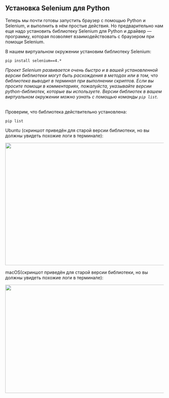 <h2>Установка Selenium для Python</h2>

<p>Теперь мы почти готовы&nbsp;запустить браузер с помощью Python и Selenium, и выполнить в нём простые действия. Но предварительно нам еще надо установить библиотеку Selenium для Python и драйвер&nbsp;— программу, которая позволяет взаимодействовать с браузером при помощи Selenium.</p>

<p>В нашем виртуальном окружении установим библиотеку Selenium:</p>

<pre><code class="language-bash hljs">pip install selenium==4.*</code></pre>

<p><em>Проект Selenium развивается очень быстро&nbsp;и в вашей установленной версии библиотеки могут быть расхождения в методах или в том, что библиотека выводит в терминал при выполнении скриптов. Если вы просите помощи в комментариях, пожалуйста, указывайте версии python-библиотек, которые вы используете. Версии библиотек в вашем виртуальном окружении можно узнать с помощью команды <code>pip list</code>.</em></p>

<p><br>
Проверим, что библиотека&nbsp;действительно установлена:</p>

<pre><code class="language-bash hljs">pip list</code></pre>

<p>Ubuntu (скриншот приведён для старой версии библиотеки, но вы должны увидеть похожие логи в терминале):&nbsp;</p>

<p style="text-align: center;"><img alt="" height="390" src="https://ucarecdn.com/871fe766-55fd-4484-8878-da9ebb890e68/" width="743"></p>

<p>macOS(скриншот приведён для старой версии библиотеки, но вы должны увидеть похожие логи в терминале):&nbsp;</p>

<p style="text-align: center;"><img alt="" height="345" src="https://ucarecdn.com/dc8e8b4d-b228-44ce-812d-12505cfda7e3/" width="731"></p>